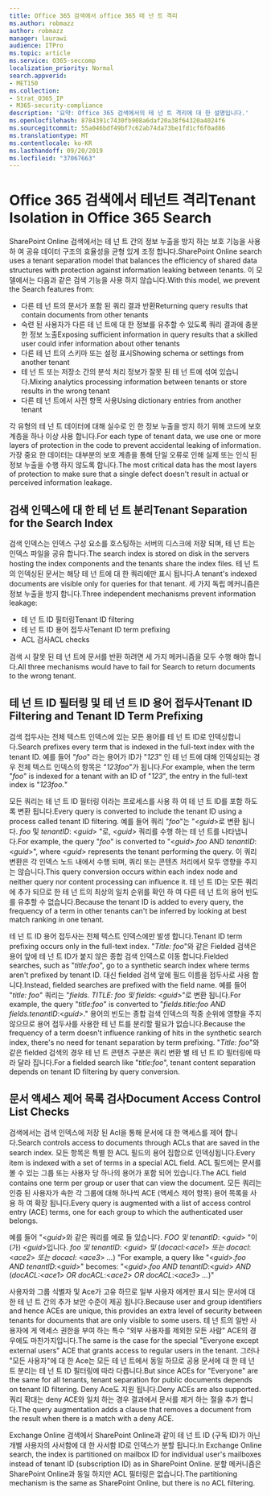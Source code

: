```yaml
---
title: Office 365 검색에서 office 365 테 넌 트 격리
ms.author: robmazz
author: robmazz
manager: laurawi
audience: ITPro
ms.topic: article
ms.service: O365-seccomp
localization_priority: Normal
search.appverid:
- MET150
ms.collection:
- Strat_O365_IP
- M365-security-compliance
description: '요약: Office 365 검색에서의 테 넌 트 격리에 대 한 설명입니다.'
ms.openlocfilehash: 8784391c7430fb908a6daf20a38f64320a4024f6
ms.sourcegitcommit: 55a046bdf49bf7c62ab74da73be1fd1cf6f0ad86
ms.translationtype: MT
ms.contentlocale: ko-KR
ms.lasthandoff: 09/20/2019
ms.locfileid: "37067663"
---
```

# <a name="tenant-isolation-in-office-365-search"></a><span data-ttu-id="5d5b3-103">Office 365 검색에서 테넌트 격리</span><span class="sxs-lookup"><span data-stu-id="5d5b3-103">Tenant Isolation in Office 365 Search</span></span>
<span data-ttu-id="5d5b3-104">SharePoint Online 검색에서는 테 넌 트 간의 정보 누출을 방지 하는 보호 기능을 사용 하 여 공유 데이터 구조의 효율성을 균형 있게 조정 합니다.</span><span class="sxs-lookup"><span data-stu-id="5d5b3-104">SharePoint Online search uses a tenant separation model that balances the efficiency of shared data structures with protection against information leaking between tenants.</span></span> <span data-ttu-id="5d5b3-105">이 모델에서는 다음과 같은 검색 기능을 사용 하지 않습니다.</span><span class="sxs-lookup"><span data-stu-id="5d5b3-105">With this model, we prevent the Search features from:</span></span>
- <span data-ttu-id="5d5b3-106">다른 테 넌 트의 문서가 포함 된 쿼리 결과 반환</span><span class="sxs-lookup"><span data-stu-id="5d5b3-106">Returning query results that contain documents from other tenants</span></span>
- <span data-ttu-id="5d5b3-107">숙련 된 사용자가 다른 테 넌 트에 대 한 정보를 유추할 수 있도록 쿼리 결과에 충분 한 정보 노출</span><span class="sxs-lookup"><span data-stu-id="5d5b3-107">Exposing sufficient information in query results that a skilled user could infer information about other tenants</span></span>
- <span data-ttu-id="5d5b3-108">다른 테 넌 트의 스키마 또는 설정 표시</span><span class="sxs-lookup"><span data-stu-id="5d5b3-108">Showing schema or settings from another tenant</span></span>
- <span data-ttu-id="5d5b3-109">테 넌 트 또는 저장소 간의 분석 처리 정보가 잘못 된 테 넌 트에 섞여 있습니다.</span><span class="sxs-lookup"><span data-stu-id="5d5b3-109">Mixing analytics processing information between tenants or store results in the wrong tenant</span></span>
- <span data-ttu-id="5d5b3-110">다른 테 넌 트에서 사전 항목 사용</span><span class="sxs-lookup"><span data-stu-id="5d5b3-110">Using dictionary entries from another tenant</span></span>

<span data-ttu-id="5d5b3-111">각 유형의 테 넌 트 데이터에 대해 실수로 인 한 정보 누출을 방지 하기 위해 코드에 보호 계층을 하나 이상 사용 합니다.</span><span class="sxs-lookup"><span data-stu-id="5d5b3-111">For each type of tenant data, we use one or more layers of protection in the code to prevent accidental leaking of information.</span></span> <span data-ttu-id="5d5b3-112">가장 중요 한 데이터는 대부분의 보호 계층을 통해 단일 오류로 인해 실제 또는 인식 된 정보 누출을 수행 하지 않도록 합니다.</span><span class="sxs-lookup"><span data-stu-id="5d5b3-112">The most critical data has the most layers of protection to make sure that a single defect doesn't result in actual or perceived information leakage.</span></span>

## <a name="tenant-separation-for-the-search-index"></a><span data-ttu-id="5d5b3-113">검색 인덱스에 대 한 테 넌 트 분리</span><span class="sxs-lookup"><span data-stu-id="5d5b3-113">Tenant Separation for the Search Index</span></span>
<span data-ttu-id="5d5b3-114">검색 인덱스는 인덱스 구성 요소를 호스팅하는 서버의 디스크에 저장 되며, 테 넌 트는 인덱스 파일을 공유 합니다.</span><span class="sxs-lookup"><span data-stu-id="5d5b3-114">The search index is stored on disk in the servers hosting the index components and the tenants share the index files.</span></span> <span data-ttu-id="5d5b3-115">테 넌 트의 인덱싱된 문서는 해당 테 넌 트에 대 한 쿼리에만 표시 됩니다.</span><span class="sxs-lookup"><span data-stu-id="5d5b3-115">A tenant's indexed documents are visible only for queries for that tenant.</span></span> <span data-ttu-id="5d5b3-116">세 가지 독립 메커니즘은 정보 누출을 방지 합니다.</span><span class="sxs-lookup"><span data-stu-id="5d5b3-116">Three independent mechanisms prevent information leakage:</span></span>
- <span data-ttu-id="5d5b3-117">테 넌 트 ID 필터링</span><span class="sxs-lookup"><span data-stu-id="5d5b3-117">Tenant ID filtering</span></span>
- <span data-ttu-id="5d5b3-118">테 넌 트 ID 용어 접두사</span><span class="sxs-lookup"><span data-stu-id="5d5b3-118">Tenant ID term prefixing</span></span>
- <span data-ttu-id="5d5b3-119">ACL 검사</span><span class="sxs-lookup"><span data-stu-id="5d5b3-119">ACL checks</span></span>

<span data-ttu-id="5d5b3-120">검색 시 잘못 된 테 넌 트에 문서를 반환 하려면 세 가지 메커니즘을 모두 수행 해야 합니다.</span><span class="sxs-lookup"><span data-stu-id="5d5b3-120">All three mechanisms would have to fail for Search to return documents to the wrong tenant.</span></span>

## <a name="tenant-id-filtering-and-tenant-id-term-prefixing"></a><span data-ttu-id="5d5b3-121">테 넌 트 ID 필터링 및 테 넌 트 ID 용어 접두사</span><span class="sxs-lookup"><span data-stu-id="5d5b3-121">Tenant ID Filtering and Tenant ID Term Prefixing</span></span>
<span data-ttu-id="5d5b3-122">검색 접두사는 전체 텍스트 인덱스에 있는 모든 용어를 테 넌 트 ID로 인덱싱합니다.</span><span class="sxs-lookup"><span data-stu-id="5d5b3-122">Search prefixes every term that is indexed in the full-text index with the tenant ID.</span></span> <span data-ttu-id="5d5b3-123">예를 들어 "*foo*" 라는 용어가 ID가 "*123*" 인 테 넌 트에 대해 인덱싱되는 경우 전체 텍스트 인덱스의 항목은 "*123foo*"가 됩니다.</span><span class="sxs-lookup"><span data-stu-id="5d5b3-123">For example, when the term "*foo*" is indexed for a tenant with an ID of "*123*", the entry in the full-text index is "*123foo.*"</span></span>

<span data-ttu-id="5d5b3-124">모든 쿼리는 테 넌 트 ID 필터링 이라는 프로세스를 사용 하 여 테 넌 트 ID를 포함 하도록 변환 됩니다.</span><span class="sxs-lookup"><span data-stu-id="5d5b3-124">Every query is converted to include the tenant ID using a process called tenant ID filtering.</span></span> <span data-ttu-id="5d5b3-125">예를 들어 쿼리 "*foo*"는 "<*guid*>로 변환 됩니다. *foo* 및 *tenantID*: <*guid*> "로, <*guid*> 쿼리를 수행 하는 테 넌 트를 나타냅니다.</span><span class="sxs-lookup"><span data-stu-id="5d5b3-125">For example, the query "*foo*" is converted to "<*guid*>.*foo* AND *tenantID*:<*guid*>", where <*guid*> represents the tenant performing the query.</span></span> <span data-ttu-id="5d5b3-126">이 쿼리 변환은 각 인덱스 노드 내에서 수행 되며, 쿼리 또는 콘텐츠 처리에서 모두 영향을 주지는 않습니다.</span><span class="sxs-lookup"><span data-stu-id="5d5b3-126">This query conversion occurs within each index node and neither query nor content processing can influence it.</span></span> <span data-ttu-id="5d5b3-127">테 넌 트 ID는 모든 쿼리에 추가 되므로 한 테 넌 트의 최상의 일치 순위를 확인 하 여 다른 테 넌 트의 용어 빈도를 유추할 수 없습니다.</span><span class="sxs-lookup"><span data-stu-id="5d5b3-127">Because the tenant ID is added to every query, the frequency of a term in other tenants can't be inferred by looking at best match ranking in one tenant.</span></span>

<span data-ttu-id="5d5b3-128">테 넌 트 ID 용어 접두사는 전체 텍스트 인덱스에만 발생 합니다.</span><span class="sxs-lookup"><span data-stu-id="5d5b3-128">Tenant ID term prefixing occurs only in the full-text index.</span></span> <span data-ttu-id="5d5b3-129">"*Title: foo*"와 같은 Fielded 검색은 용어 앞에 테 넌 트 ID가 붙지 않은 종합 검색 인덱스로 이동 합니다.</span><span class="sxs-lookup"><span data-stu-id="5d5b3-129">Fielded searches, such as "*title:foo*", go to a synthetic search index where terms aren't prefixed by tenant ID.</span></span> <span data-ttu-id="5d5b3-130">대신 fielded 검색 앞에 필드 이름을 접두사로 사용 합니다.</span><span class="sxs-lookup"><span data-stu-id="5d5b3-130">Instead, fielded searches are prefixed with the field name.</span></span> <span data-ttu-id="5d5b3-131">예를 들어 "*title: foo*" 쿼리는 "*fields. TITLE: foo 및 fields*: <*guid*>"로 변환 됩니다.</span><span class="sxs-lookup"><span data-stu-id="5d5b3-131">For example, the query "*title:foo*" is converted to "*fields.title:foo AND fields.tenantID*:<*guid*>."</span></span> <span data-ttu-id="5d5b3-132">용어의 빈도는 종합 검색 인덱스의 적중 순위에 영향을 주지 않으므로 용어 접두사를 사용한 테 넌 트를 분리할 필요가 없습니다.</span><span class="sxs-lookup"><span data-stu-id="5d5b3-132">Because the frequency of a term doesn't influence ranking of hits in the synthetic search index, there's no need for tenant separation by term prefixing.</span></span> <span data-ttu-id="5d5b3-133">"*Title: foo*"와 같은 fielded 검색의 경우 테 넌 트 콘텐츠 구분은 쿼리 변환 별 테 넌 트 ID 필터링에 따라 달라 집니다.</span><span class="sxs-lookup"><span data-stu-id="5d5b3-133">For a fielded search like "*title:foo*", tenant content separation depends on tenant ID filtering by query conversion.</span></span>

## <a name="document-access-control-list-checks"></a><span data-ttu-id="5d5b3-134">문서 액세스 제어 목록 검사</span><span class="sxs-lookup"><span data-stu-id="5d5b3-134">Document Access Control List Checks</span></span>
<span data-ttu-id="5d5b3-135">검색에서는 검색 인덱스에 저장 된 Acl을 통해 문서에 대 한 액세스를 제어 합니다.</span><span class="sxs-lookup"><span data-stu-id="5d5b3-135">Search controls access to documents through ACLs that are saved in the search index.</span></span> <span data-ttu-id="5d5b3-136">모든 항목은 특별 한 ACL 필드의 용어 집합으로 인덱싱됩니다.</span><span class="sxs-lookup"><span data-stu-id="5d5b3-136">Every item is indexed with a set of terms in a special ACL field.</span></span> <span data-ttu-id="5d5b3-137">ACL 필드에는 문서를 볼 수 있는 그룹 또는 사용자 당 하나의 용어가 포함 되어 있습니다.</span><span class="sxs-lookup"><span data-stu-id="5d5b3-137">The ACL field contains one term per group or user that can view the document.</span></span> <span data-ttu-id="5d5b3-138">모든 쿼리는 인증 된 사용자가 속한 각 그룹에 대해 하나씩 ACE (액세스 제어 항목) 용어 목록을 사용 하 여 확장 됩니다.</span><span class="sxs-lookup"><span data-stu-id="5d5b3-138">Every query is augmented with a list of access control entry (ACE) terms, one for each group to which the authenticated user belongs.</span></span>

<span data-ttu-id="5d5b3-139">예를 들어 "<*guid*>와 같은 쿼리를 예로 들 있습니다. *FOO 및 tenantID*: <*guid*> "이 (가) <*guid*>입니다. *foo 및 tenantID*: <*guid*> *및* (*docacl:*<*ace1*> *또는 docacl*: <*ace2*> *또는 docacl*: <*ace3*> *...*) "</span><span class="sxs-lookup"><span data-stu-id="5d5b3-139">For example, a query like "<*guid*>.*foo AND tenantID*:<*guid*>" becomes: "<*guid*>.*foo AND tenantID*:<*guid*> *AND* (*docACL:*<*ace1*> *OR docACL*:<*ace2*> *OR docACL*:<*ace3*> *...*)"</span></span>

<span data-ttu-id="5d5b3-140">사용자와 그룹 식별자 및 Ace가 고유 하므로 일부 사용자 에게만 표시 되는 문서에 대 한 테 넌 트 간의 추가 보안 수준이 제공 됩니다.</span><span class="sxs-lookup"><span data-stu-id="5d5b3-140">Because user and group identifiers and hence ACEs are unique, this provides an extra level of security between tenants for documents that are only visible to some users.</span></span> <span data-ttu-id="5d5b3-141">테 넌 트의 일반 사용자에 게 액세스 권한을 부여 하는 특수 "외부 사용자를 제외한 모든 사람" ACE의 경우에도 마찬가지입니다.</span><span class="sxs-lookup"><span data-stu-id="5d5b3-141">The same is the case for the special "Everyone except external users" ACE that grants access to regular users in the tenant.</span></span> <span data-ttu-id="5d5b3-142">그러나 "모든 사용자"에 대 한 Ace는 모든 테 넌 트에서 동일 하므로 공용 문서에 대 한 테 넌 트 분리는 테 넌 트 ID 필터링에 따라 다릅니다.</span><span class="sxs-lookup"><span data-stu-id="5d5b3-142">But since ACEs for "Everyone" are the same for all tenants, tenant separation for public documents depends on tenant ID filtering.</span></span> <span data-ttu-id="5d5b3-143">Deny Ace도 지원 됩니다.</span><span class="sxs-lookup"><span data-stu-id="5d5b3-143">Deny ACEs are also supported.</span></span> <span data-ttu-id="5d5b3-144">쿼리 확대는 deny ACE와 일치 하는 경우 결과에서 문서를 제거 하는 절을 추가 합니다.</span><span class="sxs-lookup"><span data-stu-id="5d5b3-144">The query augmentation adds a clause that removes a document from the result when there is a match with a deny ACE.</span></span>

<span data-ttu-id="5d5b3-145">Exchange Online 검색에서 SharePoint Online과 같이 테 넌 트 ID (구독 ID)가 아닌 개별 사용자의 사서함에 대 한 사서함 ID로 인덱스가 분할 됩니다.</span><span class="sxs-lookup"><span data-stu-id="5d5b3-145">In Exchange Online search, the index is partitioned on mailbox ID for individual user's mailboxes instead of tenant ID (subscription ID) as in SharePoint Online.</span></span> <span data-ttu-id="5d5b3-146">분할 메커니즘은 SharePoint Online과 동일 하지만 ACL 필터링은 없습니다.</span><span class="sxs-lookup"><span data-stu-id="5d5b3-146">The partitioning mechanism is the same as SharePoint Online, but there is no ACL filtering.</span></span>
